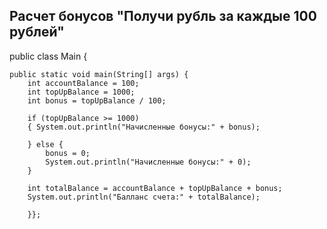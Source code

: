 
## Расчет бонусов "Получи рубль за каждые 100 рублей"

public class Main {

    public static void main(String[] args) {
        int accountBalance = 100;
        int topUpBalance = 1000;
        int bonus = topUpBalance / 100;

        if (topUpBalance >= 1000)
        { System.out.println("Начисленные бонусы:" + bonus);

        } else {
            bonus = 0;
            System.out.println("Начисленные бонусы:" + 0);
        }

        int totalBalance = accountBalance + topUpBalance + bonus;
        System.out.println("Балланс счета:" + totalBalance);

        }};

